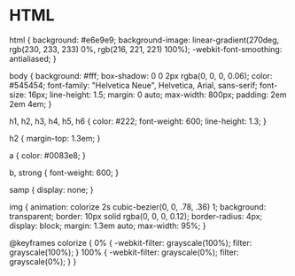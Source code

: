 # HTML
html {
    background: #e6e9e9;
    background-image: linear-gradient(270deg, rgb(230, 233, 233) 0%, rgb(216, 221, 221) 100%);
    -webkit-font-smoothing: antialiased;
}

body {
    background: #fff;
    box-shadow: 0 0 2px rgba(0, 0, 0, 0.06);
    color: #545454;
    font-family: "Helvetica Neue", Helvetica, Arial, sans-serif;
    font-size: 16px;
    line-height: 1.5;
    margin: 0 auto;
    max-width: 800px;
    padding: 2em 2em 4em;
}

h1, h2, h3, h4, h5, h6 {
    color: #222;
    font-weight: 600;
    line-height: 1.3;
}

h2 {
    margin-top: 1.3em;
}

a {
    color: #0083e8;
}

b, strong {
    font-weight: 600;
}

samp {
    display: none;
}

img {
    animation: colorize 2s cubic-bezier(0, 0, .78, .36) 1;
    background: transparent;
    border: 10px solid rgba(0, 0, 0, 0.12);
    border-radius: 4px;
    display: block;
    margin: 1.3em auto;
    max-width: 95%;
}

@keyframes colorize {
    0% {
        -webkit-filter: grayscale(100%);
        filter: grayscale(100%);
    }
    100% {
        -webkit-filter: grayscale(0%);
        filter: grayscale(0%);
    }
}
